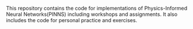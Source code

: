 This repository contains the code for implementations of Physics-Informed Neural Networks(PINNS) including workshops and assignments. It also includes the code for personal practice and exercises.
